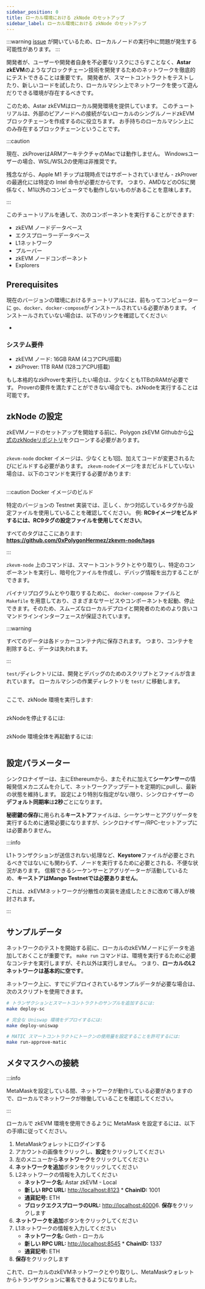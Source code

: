 ```yaml
---
sidebar_position: 0
title: ローカル環境における zkNode のセットアップ
sidebar_label: ローカル環境における zkNode のセットアップ
---
```


:::warning
[issue](https://github.com/etherum/go-ethereum/issues/27274) が開いているため、ローカルノードの実行中に問題が発生する可能性があります。
:::

開発者が、ユーザーや開発者自身を不必要なリスクにさらすことなく、**Astar zkEVM**のようなブロックチェーン技術を開発するためのネットワークを徹底的にテストできることは重要です。 開発者が、スマートコントラクトをテストしたり、新しいコードを試したり、ローカルマシン上でネットワークを使って遊んだりできる環境が存在するべきです。

このため、Astar zkEVMはローカル開発環境を提供しています。 このチュートリアルは、外部のピアノードへの接続がないローカルのシングルノードzkEVMブロックチェーンを作成するのに役立ちます。 お手持ちのローカルマシン上にのみ存在するブロックチェーンということです。

:::caution

現在、zkProverはARMアーキテクチャのMacでは動作しません。 Windowsユーザーの場合、WSL/WSL2の使用は非推奨です。

残念ながら、Apple M1 チップは現時点ではサポートされていません - zkProver の最適化には特定の Intel 命令が必要だからです。 つまり、AMDなどのOSに関係なく、M1以外のコンピュータでも動作しないものがあることを意味します。

:::

このチュートリアルを通して、次のコンポーネントを実行することができます:

- zkEVM ノードデータベース
- エクスプローラーデータベース
- L1ネットワーク
- プルーバー
- zkEVM ノードコンポーネント
- Explorers

## Prerequisites

現在のバージョンの環境におけるチュートリアルには、前もってコンピューターに `go`、`docker`、`docker-compose`がインストールされている必要があります。 インストールされていない場合は、以下のリンクを確認してください:

-

### システム要件

- zkEVM ノード: 16GB RAM (4コアCPU搭載)
- zkProver: 1TB RAM (128コアCPU搭載)

もし本格的なzkProverを実行したい場合は、少なくとも1TBのRAMが必要です。 Proverの要件を満たすことができない場合でも、zkNodeを実行することは可能です。

## zkNode の設定

zkEVMノードのセットアップを開始する前に、Polygon zkEVM Githubから[公式のzkNodeリポジトリ](https://github.com/0xPolygonHermez/zkevm-node)をクローンする必要があります。

```bash
```

`zkevm-node` docker イメージは、少なくとも1回、加えてコードが変更されるたびにビルドする必要があります。 `zkevm-node`イメージをまだビルドしていない場合は、以下のコマンドを実行する必要があります:

```bash
```

:::caution Docker イメージのビルド

特定のバージョンの Testnet 実装では、正しく、かつ対応しているタグから設定ファイルを使用していることを確認してください。 例: **RC9イメージをビルドするには、RC9タグの設定ファイルを使用してください**。

すべてのタグはここにあります: <ins>**https\://github.com/0xPolygonHermez/zkevm-node/tags**</ins>

:::

`zkevm-node` 上のコマンドは、スマートコントラクトとやり取りし、特定のコンポーネントを実行し、暗号化ファイルを作成し、デバッグ情報を出力することができます。

バイナリプログラムとやり取りするために、 `docker-compose` ファイルと `Makefile` を用意しており、さまざまなサービスやコンポーネントを起動、停止できます。そのため、スムーズなローカルデプロイと開発者のためのより良いコマンドラインインターフェースが保証されています。

:::warning

すべてのデータは各ドッカーコンテナ内に保存されます。 つまり、コンテナを削除すると、データは失われます。

:::

`test/`ディレクトリには、開発とデバッグのためのスクリプトとファイルが含まれています。 ローカルマシンの作業ディレクトリを `test/` に移動します。

```bash
```

ここで、zkNode 環境を実行します:

```bash
```

zkNodeを停止するには:

```bash
```

zkNode 環境全体を再起動するには:

```bash
```

## 設定パラメーター

シンクロナイザーは、主にEthereumから、またそれに加えて**シーケンサー**の情報発信メカニズムを介して、ネットワークアップデートを定期的にpullし、最新の状態を維持します。 設定により特別な指定がない限り、シンクロナイザーの**デフォルト同期率**は**2秒**ごとになります。

**秘密鍵の保存**に用られる**キーストア**ファイルは、シーケンサーとアグリゲータを実行するために通常必要になりますが、シンクロナイザー/RPC-セットアップには必要ありません。

:::info

L1トランザクションが送信されない処理など、**Keystore**ファイルが必要とされるべきではないにも関わらず、ノードを実行するために必要とされる、不便な状況があります。 信頼できるシーケンサーとアグリゲーターが活動しているため、**キーストアはMango Testnetでは必要ありません**。

これは、zkEVMネットワークが分散性の実装を達成したときに改めて導入が検討されます。

:::

## サンプルデータ

ネットワークのテストを開始する前に、ローカルのzkEVMノードにデータを追加しておくことが重要です。 `make run` コマンドは、環境を実行するために必要なコンテナを実行しますが、それ以外は実行しません。 つまり、**ローカルのL2ネットワークは基本的に空です**。

ネットワーク上に、すでにデプロイされているサンプルデータが必要な場合は、次のスクリプトを使用できます。

```bash
# トランザクションとスマートコントラクトのサンプルを追加するには:
make deploy-sc

# 完全な Uniswap 環境をデプロイするには:
make deploy-uniswap

# MATIC スマートコントラクトにトークンの使用量を設定することを許可するには:
make run-approve-matic
```

## メタマスクへの接続

:::info

MetaMaskを設定している間、ネットワークが動作している必要がありますので、ローカルでネットワークが稼働していることを確認してください。

:::

ローカルで zkEVM 環境を使用できるように MetaMask を設定するには、以下の手順に従ってください。

1. MetaMaskウォレットにログインする
2. アカウントの画像をクリックし、**設定**をクリックしてください
3. 左のメニューから**ネットワーク**をクリックしてください
4. **ネットワークを追加**ボタンをクリックしてください
5. L2ネットワークの情報を入力してください
   - **ネットワーク名:** Astar zkEVM - Local
   - **新しい RPC URL:** [http://localhost:8123](http://localhost:8123) \* **ChainID:** 1001
   - **通貨記号:** ETH
   - **ブロックエクスプローラのURL:** [http://localhost:4000](http://localhost:4000)6. **保存**をクリックします
6. **ネットワークを追加**ボタンをクリックしてください
7. L1ネットワークの情報を入力してください
   - **ネットワーク名:** Geth - ローカル
   - **新しい RPC URL:** [http://localhost:8545](http://localhost:8545) \* **ChainID:** 1337
   - **通貨記号:** ETH
8. **保存**をクリックします

これで、ローカルのzkEVMネットワークとやり取りし、MetaMaskウォレットからトランザクションに署名できるようになりました。
